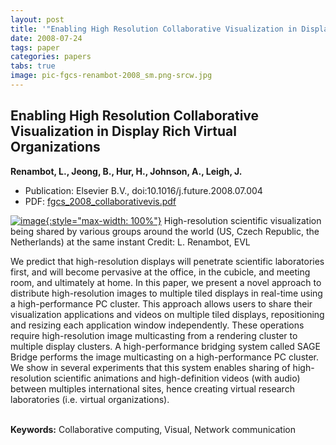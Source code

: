 ```yaml
---
layout: post
title: '"Enabling High Resolution Collaborative Visualization in Display Rich Virtual Organizations"'
date: 2008-07-24
tags: paper
categories: papers
tabs: true
image: pic-fgcs-renambot-2008_sm.png-srcw.jpg
---
```


## Enabling High Resolution Collaborative Visualization in Display Rich Virtual Organizations
**Renambot, L., Jeong, B., Hur, H., Johnson, A., Leigh, J.**
- Publication: Elsevier B.V., doi:10.1016/j.future.2008.07.004
- PDF: [fgcs_2008_collaborativevis.pdf](/documents/fgcs_2008_collaborativevis.pdf)


[![image](https://www.evl.uic.edu/output/originals/pic-fgcs-renambot-2008_sm.png-srcw.jpg){:style="max-width: 100%"}](https://www.evl.uic.edu/output/originals/pic-fgcs-renambot-2008_sm.png-srcw.jpg)
High-resolution scientific visualization being shared by various groups around the world (US, Czech Republic, the Netherlands) at the same instant
Credit: L. Renambot, EVL

We predict that high-resolution displays will penetrate scientific laboratories first, and will become pervasive at the office, in the cubicle, and meeting room, and ultimately at home. In this paper, we present a novel approach to distribute high-resolution images to multiple tiled displays in real-time using a high-performance PC cluster. This approach allows users to share their visualization applications and videos on multiple tiled displays, repositioning and resizing each application window independently. These operations require high-resolution image multicasting from a rendering cluster to multiple display clusters. A high-performance bridging system called SAGE Bridge performs the image multicasting on a high-performance PC cluster. We show in several experiments that this system enables sharing of high-resolution scientific animations and high-definition videos (with audio) between multiples international sites, hence creating virtual research laboratories (i.e. virtual organizations).<br><br>

<strong>Keywords:</strong> Collaborative computing, Visual, Network communication